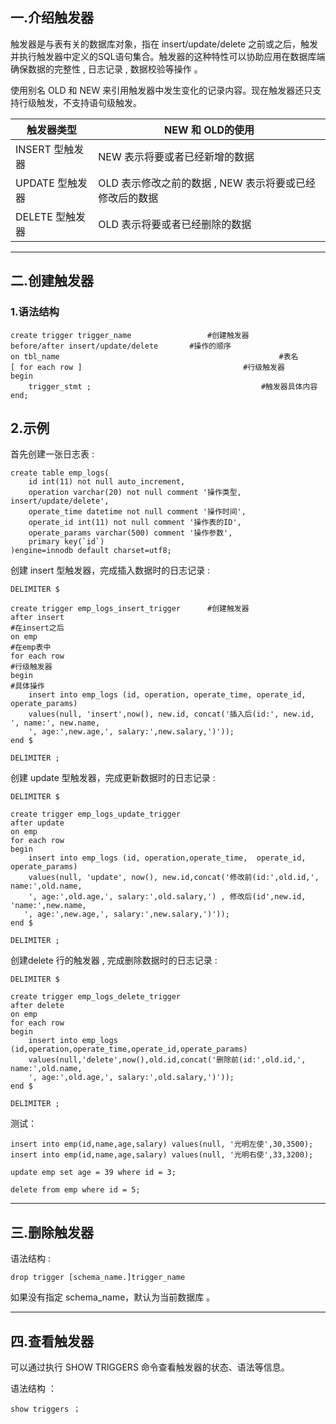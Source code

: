 ## 一.介绍触发器

触发器是与表有关的数据库对象，指在 insert/update/delete 之前或之后，触发并执行触发器中定义的SQL语句集合。触发器的这种特性可以协助应用在数据库端确保数据的完整性 , 日志记录 , 数据校验等操作 。

使用别名 OLD 和 NEW 来引用触发器中发生变化的记录内容。现在触发器还只支持行级触发，不支持语句级触发。

| 触发器类型      | NEW 和 OLD的使用                                        |
| --------------- | ------------------------------------------------------- |
| INSERT 型触发器 | NEW 表示将要或者已经新增的数据                          |
| UPDATE 型触发器 | OLD 表示修改之前的数据 , NEW 表示将要或已经修改后的数据 |
| DELETE 型触发器 | OLD 表示将要或者已经删除的数据                          |

---

## 二.创建触发器

### 1.语法结构 

```mysql
create trigger trigger_name 				#创建触发器
before/after insert/update/delete		#操作的顺序
on tbl_name 												#表名
[ for each row ]  									#行级触发器
begin
	trigger_stmt ;										#触发器具体内容
end;
```

## 2.示例

首先创建一张日志表 :

```mysql
create table emp_logs(
    id int(11) not null auto_increment,
    operation varchar(20) not null comment '操作类型, insert/update/delete',
    operate_time datetime not null comment '操作时间',
    operate_id int(11) not null comment '操作表的ID',
    operate_params varchar(500) comment '操作参数',
    primary key(`id`)
)engine=innodb default charset=utf8;
```

创建 insert 型触发器，完成插入数据时的日志记录 :

```mysql
DELIMITER $

create trigger emp_logs_insert_trigger		#创建触发器
after insert 															#在insert之后
on emp 																		#在emp表中
for each row 															#行级触发器
begin																			#具体操作
  	insert into emp_logs (id, operation, operate_time, operate_id, operate_params) 	
    values(null, 'insert',now(), new.id, concat('插入后(id:', new.id, ', name:', new.name, 
    ', age:',new.age,', salary:',new.salary,')'));	
end $

DELIMITER ;
```

创建 update 型触发器，完成更新数据时的日志记录 :

```mysql
DELIMITER $

create trigger emp_logs_update_trigger
after update 
on emp 
for each row 
begin
    insert into emp_logs (id, operation,operate_time,  operate_id, operate_params) 
    values(null, 'update', now(), new.id,concat('修改前(id:',old.id,', name:',old.name, 
    ', age:',old.age,', salary:',old.salary,') , 修改后(id',new.id, 'name:',new.name, 
   ', age:',new.age,', salary:',new.salary,')'));                                                                      
end $

DELIMITER ;
```

创建delete 行的触发器 , 完成删除数据时的日志记录 :

```mysql
DELIMITER $

create trigger emp_logs_delete_trigger
after delete 
on emp 
for each row 
begin
  	insert into emp_logs (id,operation,operate_time,operate_id,operate_params)
    values(null,'delete',now(),old.id,concat('删除前(id:',old.id,', name:',old.name,
    ', age:',old.age,', salary:',old.salary,')'));                                                                      
end $

DELIMITER ;
```

测试：

```mysql
insert into emp(id,name,age,salary) values(null, '光明左使',30,3500);
insert into emp(id,name,age,salary) values(null, '光明右使',33,3200);

update emp set age = 39 where id = 3;

delete from emp where id = 5;
```

---

## 三.删除触发器

语法结构 :

```mysql
drop trigger [schema_name.]trigger_name
```

如果没有指定 schema_name，默认为当前数据库 。

---

## 四.查看触发器

可以通过执行 SHOW TRIGGERS 命令查看触发器的状态、语法等信息。

语法结构 ：

```mysql
show triggers ；
```